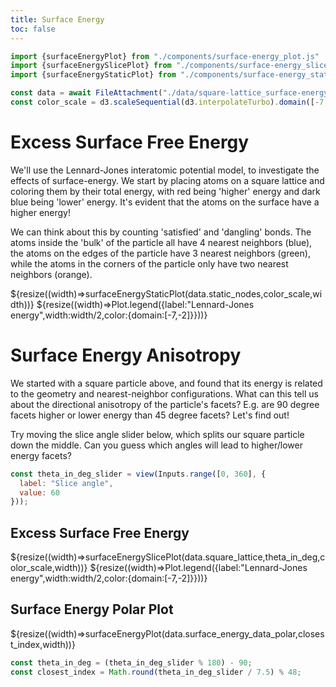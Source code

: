 ```yaml
---
title: Surface Energy
toc: false
---
```


```js
import {surfaceEnergyPlot} from "./components/surface-energy_plot.js"
import {surfaceEnergySlicePlot} from "./components/surface-energy_slice.js"
import {surfaceEnergyStaticPlot} from "./components/surface-energy_static.js"
```

```js
const data = await FileAttachment("./data/square-lattice_surface-energy.json").json();
const color_scale = d3.scaleSequential(d3.interpolateTurbo).domain([-7, -2]);
```

<div class="grid grid-cols-2" style="grid-auto-rows: auto;">
  <div>
  <h1> Excess Surface Free Energy </h1>
  <p>
    We'll use the Lennard-Jones interatomic potential model, to investigate the effects of surface-energy.
    We start by placing atoms on a square lattice and coloring them by their total energy, with red being 'higher' energy and dark blue being 'lower' energy.  
    It's evident that the atoms on the surface have a higher energy!
  </p>
  <p>
    We can think about this by counting 'satisfied' and 'dangling' bonds.
    The atoms inside the 'bulk' of the particle all have 4 nearest neighbors (blue), the atoms on the edges of the particle have 3 nearest neighbors (green),
    while the atoms in the corners of the particle only have two nearest neighbors (orange).
  </p>
  </div>
  <div class="grid-rowspan-2">
    ${resize((width)=>surfaceEnergyStaticPlot(data.static_nodes,color_scale,width))}
    ${resize((width)=>Plot.legend({label:"Lennard-Jones energy",width:width/2,color:{domain:[-7,-2]}}))}
  </div>
  <div>
  <h1> Surface Energy Anisotropy </h1>
  <p>
    We started with a square particle above, and found that its energy is related to the geometry and nearest-neighbor configurations.
    What can this tell us about the directional anisotropy of the particle's facets? E.g. are 90 degree facets higher or lower energy than 45 degree facets? Let's find out!
  </p>
  <p>
  Try moving the slice angle slider below, which splits our square particle down the middle.
  Can you guess which angles will lead to higher/lower energy facets?
  </p>

```js
const theta_in_deg_slider = view(Inputs.range([0, 360], {
  label: "Slice angle",
  value: 60
}));
```
  </div>
  <div class="card">
    <h2>Excess Surface Free Energy</h2>
    ${resize((width)=>surfaceEnergySlicePlot(data.square_lattice,theta_in_deg,color_scale,width))}
    ${resize((width)=>Plot.legend({label:"Lennard-Jones energy",width:width/2,color:{domain:[-7,-2]}}))}
  </div>
  <div class="card"> 
    <h2>Surface Energy Polar Plot</h2>
    ${resize((width)=>surfaceEnergyPlot(data.surface_energy_data_polar,closest_index,width))}
  </div>
</div>
  
```js
const theta_in_deg = (theta_in_deg_slider % 180) - 90;
const closest_index = Math.round(theta_in_deg_slider / 7.5) % 48;
```
